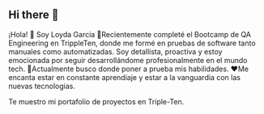 ## Hi there 👋

¡Hola! 👋 Soy Loyda Garcia
💬Recientemente completé el Bootcamp de QA Engineering en TrippleTen, donde me formé en pruebas de software tanto manuales como automatizadas. Soy detallista, proactiva y estoy emocionada por seguir desarrollándome profesionalmente en el mundo tech. 🔭Actualmente busco donde poner a prueba mis habilidades. ❤️Me encanta estar en constante aprendiaje y estar a la vanguardia con las nuevas tecnologias.

Te muestro mi portafolio de proyectos en Triple-Ten.

<!--
**loydagarcia/LoydaGarcia** is a ✨ _special_ ✨ repository because its `README.md` (this file) appears on your GitHub profile.

Here are some ideas to get you started:

- 🔭 I’m currently working on ...
- 🌱 I’m currently learning ...
- 👯 I’m looking to collaborate on ...
- 🤔 I’m looking for help with ...
- 💬 Ask me about ...
- 📫 How to reach me: ...
- 😄 Pronouns: ...
- ⚡ Fun fact: ...
-->
